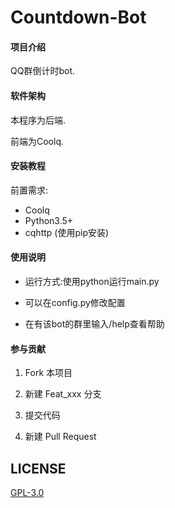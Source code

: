 # Countdown-Bot

#### 项目介绍

QQ群倒计时bot.

#### 软件架构

本程序为后端.

前端为Coolq.

#### 安装教程

前置需求:

- Coolq
- Python3.5+
- cqhttp (使用pip安装)

#### 使用说明

- 运行方式:使用python运行main.py

- 可以在config.py修改配置

- 在有该bot的群里输入/help查看帮助

#### 参与贡献

1. Fork 本项目

2. 新建 Feat_xxx 分支

3. 提交代码

4. 新建 Pull Request

## LICENSE

[GPL-3.0](LICENSE)